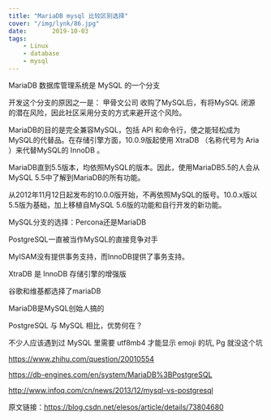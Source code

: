 ```yaml
---
title: "MariaDB mysql 比较区别选择"  
cover: "/img/lynk/86.jpg"
date:       2019-10-03
tags:
	- Linux
	- database
	- mysql
---
```


 MariaDB
 数据库管理系统是
 MySQL
 的一个分支

 
 

 开发这个分支的原因之一是：
 甲骨文公司
 收购了MySQL后，有将MySQL
 闭源
 的潜在风险，因此社区采用分支的方式来避开这个风险。

 
 

 MariaDB的目的是完全兼容MySQL，包括
 API
 和命令行，使之能轻松成为MySQL的代替品。在存储引擎方面，10.0.9版起使用
 XtraDB
 （名称代号为
 Aria
 ）来代替MySQL的
 InnoDB
 。

 
 

 MariaDB直到5.5版本，均依照MySQL的版本。因此，使用MariaDB5.5的人会从MySQL 5.5中了解到MariaDB的所有功能。

 从2012年11月12日起发布的10.0.0版开始，不再依照MySQL的版号。10.0.x版以5.5版为基础，加上移植自MySQL 5.6版的功能和自行开发的新功能。

 
 

 MySQL分支的选择：Percona还是MariaDB

 
 

 PostgreSQL一直被当作MySQL的直接竞争对手

 
 

 
 

 MyISAM没有提供事务支持，而InnoDB提供了事务支持。

 XtraDB 是 InnoDB 存储引擎的增强版

 
 

 谷歌和维基都选择了mariaDB

 
 

 MariaDB是MySQL创始人搞的

 
 

 
 

 PostgreSQL 与 MySQL 相比，优势何在？

 不少人应该遇到过 MySQL 里需要 utf8mb4 才能显示 emoji 的坑, Pg 就没这个坑

 https://www.zhihu.com/question/20010554

 
 

 https://db-engines.com/en/system/MariaDB%3BPostgreSQL

 http://www.infoq.com/cn/news/2013/12/mysql-vs-postgresql


原文链接：https://blog.csdn.net/elesos/article/details/73804680

